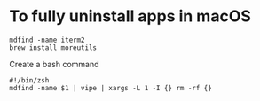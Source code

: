 # To fully uninstall apps in macOS
```
mdfind -name iterm2
brew install moreutils
```

Create a bash command
```
#!/bin/zsh
mdfind -name $1 | vipe | xargs -L 1 -I {} rm -rf {}

```
